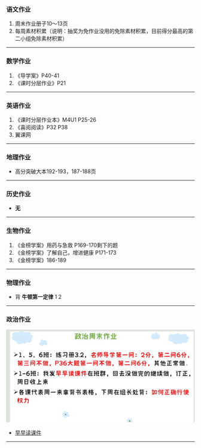 ### 语文作业
1. 周末作业册子10～13页
2. 每周素材积累（说明：抽奖为免作业没用的免除素材积累，目前得分最高的第二小组免除素材积累）
---

### 数学作业
1. 《导学案》P40-41
2. 《课时分层作业》P21
---

### 英语作业
1. 《课时分层作业本》M4U1 P25-26
2. 《喜阅阅读》P32 P38
3. 翼课网
---

### 地理作业
* 高分突破大本192-193，187-188页
---

### 历史作业
* **无**
---

### 生物作业
1. 《金榜学案》用药与急救 P169-170剩下的题
2. 《金榜学案》了解自己，增进健康 P171-173
3. 《金榜学案》186-189
---

### 物理作业
* 背 **牛顿第一定律** 1 2
---

### 政治作业
![hw](../hw/_images/5p.jpg)
* [早早读课件](https://view.officeapps.live.com/op/embed.aspx?src=https://github.com/CMSZ002/hw/releases/download/latest/5p.pptx)
---
